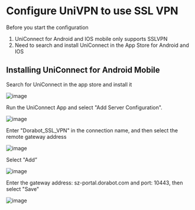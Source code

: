 # **Configure UniVPN to use SSL VPN**
Before you start the configuration
1. UniConnect for Android and IOS mobile only supports SSLVPN
2. Need to search and install UniConnect in the App Store for Android and IOS

## Installing UniConnect for Android Mobile

Search for UniConnect in the app store and install it

![image](https://github.com/tobarod/netee/assets/84069016/38ddab0e-1910-47dc-a98b-ae7d18d7fb3c)

Run the UniConnect App and select "Add Server Configuration".

![image](https://github.com/tobarod/netee/assets/84069016/5bc41551-ccf3-4b36-abab-886ad2547fd9)


Enter "Dorabot_SSL_VPN" in the connection name, and then select the remote gateway address

![image](https://github.com/tobarod/netee/assets/84069016/98655f88-9e5a-4eca-bba3-4e4231ac4b92)


Select "Add”

![image](https://github.com/tobarod/netee/assets/84069016/1c8871da-61e0-46ec-9670-558f67fccf9d)


Enter the gateway address: sz-portal.dorabot.com and port: 10443, then select "Save"

![image](https://github.com/tobarod/netee/assets/84069016/85e61aad-d62f-4bd5-902a-644835524f8c)

